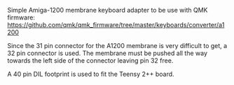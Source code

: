 
Simple Amiga-1200 membrane keyboard adapter to be use with QMK firmware:
https://github.com/qmk/qmk_firmware/tree/master/keyboards/converter/a1200

Since the 31 pin connector for the A1200 membrane is very difficult to get, a 32 pin connector is used. The membrane must be pushed all the way towards the left side of the connector leaving pin 32 free.

A 40 pin DIL footprint is used to fit the Teensy 2++ board.

